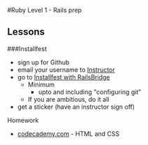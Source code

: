 #Ruby Level 1 - Rails prep
## Lessons

###Installfest

- sign up for Github
- email your username to [Instructor](mailto:seriousfools@gmail.com?Subject=Ruby%20class%20username&body=Type%20your%20Github%20username%3A)
- go to [Installfest with RailsBridge](http://installfest.railsbridge.org/installfest/)
  - Minimum
    - upto and including "configuring git"
  - If you are ambitious, do it all
- get a sticker (have an instructor sign off)
  
Homework
- [codecademy.com](https://www.codecademy.com) - HTML and CSS
